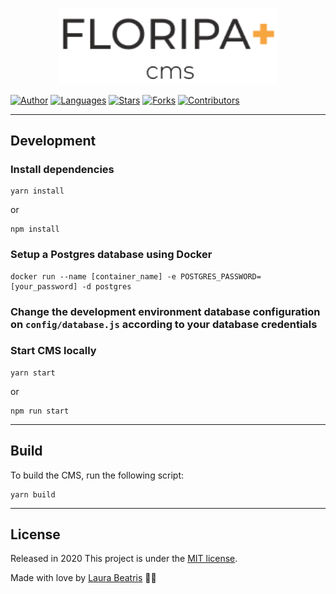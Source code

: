 <p align="center">
   <img src=".github/docs/images/logo.png" width="350"/>
</p>

[![Author](https://img.shields.io/badge/author-LauraBeatris-FB8F0A?style=flat-square)](https://github.com/LauraBeatris)
[![Languages](https://img.shields.io/github/languages/count/LauraBeatris/floripamais-strapi-api?color=%23FB8F0A&style=flat-square)](#)
[![Stars](https://img.shields.io/github/stars/LauraBeatris/floripamais-strapi-api?color=FB8F0A&style=flat-square)](https://github.com/LauraBeatris/floripamais-strapi-api/stargazers)
[![Forks](https://img.shields.io/github/forks/LauraBeatris/floripamais-strapi-api?color=%23FB8F0A&style=flat-square)](https://github.com/LauraBeatris/floripamais-strapi-api/network/members)
[![Contributors](https://img.shields.io/github/contributors/LauraBeatris/floripamais-strapi-api?color=FB8F0A&style=flat-square)](https://github.com/LauraBeatris/floripamais-strapi-api/graphs/contributors)

---

## Development

### Install dependencies

```
yarn install 
```

or 

``` 
npm install 
```

### Setup a Postgres database using Docker 

```
docker run --name [container_name] -e POSTGRES_PASSWORD=[your_password] -d postgres
```

### Change the development environment database configuration on ``config/database.js`` according to your database credentials 


### Start CMS locally 

```
yarn start
```

or 

```
npm run start 
```

---

## Build

To build the CMS, run the following script: 

```
yarn build 
```

---

## License

Released in 2020
This project is under the [MIT license](https://github.com/LauraBeatris/floripamais-strapi-api/master/LICENSE).

Made with love by [Laura Beatris](https://github.com/LauraBeatris) 💜🚀
